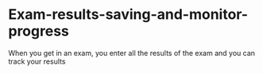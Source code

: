 # Exam-results-saving-and-monitor-progress
When you get in an exam, you enter all the results of the exam and you can track your results
